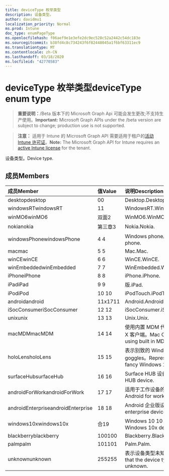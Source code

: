 ```yaml
---
title: deviceType 枚举类型
description: 设备类型。
author: davidmu1
localization_priority: Normal
ms.prod: Intune
doc_type: enumPageType
ms.openlocfilehash: f06aef9e1e3efe2dc9ec528c52a2442c54dc183e
ms.sourcegitcommit: b38fd4c8c734243f6f82448045a1f6bf63311ec9
ms.translationtype: MT
ms.contentlocale: zh-CN
ms.lasthandoff: 03/18/2020
ms.locfileid: "42770583"
---
```

# <a name="devicetype-enum-type"></a><span data-ttu-id="614f2-103">deviceType 枚举类型</span><span class="sxs-lookup"><span data-stu-id="614f2-103">deviceType enum type</span></span>

> <span data-ttu-id="614f2-104">**重要说明：**/Beta 版本下的 Microsoft Graph Api 可能会发生更改;不支持生产使用。</span><span class="sxs-lookup"><span data-stu-id="614f2-104">**Important:** Microsoft Graph APIs under the /beta version are subject to change; production use is not supported.</span></span>

> <span data-ttu-id="614f2-105">**注意：** 适用于 Intune 的 Microsoft Graph API 需要适用于租户的[活动 Intune 许可证](https://go.microsoft.com/fwlink/?linkid=839381)。</span><span class="sxs-lookup"><span data-stu-id="614f2-105">**Note:** The Microsoft Graph API for Intune requires an [active Intune license](https://go.microsoft.com/fwlink/?linkid=839381) for the tenant.</span></span>

<span data-ttu-id="614f2-106">设备类型。</span><span class="sxs-lookup"><span data-stu-id="614f2-106">Device type.</span></span>

## <a name="members"></a><span data-ttu-id="614f2-107">成员</span><span class="sxs-lookup"><span data-stu-id="614f2-107">Members</span></span>
|<span data-ttu-id="614f2-108">成员</span><span class="sxs-lookup"><span data-stu-id="614f2-108">Member</span></span>|<span data-ttu-id="614f2-109">值</span><span class="sxs-lookup"><span data-stu-id="614f2-109">Value</span></span>|<span data-ttu-id="614f2-110">说明</span><span class="sxs-lookup"><span data-stu-id="614f2-110">Description</span></span>|
|:---|:---|:---|
|<span data-ttu-id="614f2-111">desktop</span><span class="sxs-lookup"><span data-stu-id="614f2-111">desktop</span></span>|<span data-ttu-id="614f2-112">0</span><span class="sxs-lookup"><span data-stu-id="614f2-112">0</span></span>|<span data-ttu-id="614f2-113">Desktop.</span><span class="sxs-lookup"><span data-stu-id="614f2-113">Desktop.</span></span>|
|<span data-ttu-id="614f2-114">windowsRT</span><span class="sxs-lookup"><span data-stu-id="614f2-114">windowsRT</span></span>|<span data-ttu-id="614f2-115">1</span><span class="sxs-lookup"><span data-stu-id="614f2-115">1</span></span>|<span data-ttu-id="614f2-116">WindowsRT.</span><span class="sxs-lookup"><span data-stu-id="614f2-116">WindowsRT.</span></span>|
|<span data-ttu-id="614f2-117">winMO6</span><span class="sxs-lookup"><span data-stu-id="614f2-117">winMO6</span></span>|<span data-ttu-id="614f2-118">双面</span><span class="sxs-lookup"><span data-stu-id="614f2-118">2</span></span>|<span data-ttu-id="614f2-119">WinMO6.</span><span class="sxs-lookup"><span data-stu-id="614f2-119">WinMO6.</span></span>|
|<span data-ttu-id="614f2-120">nokia</span><span class="sxs-lookup"><span data-stu-id="614f2-120">nokia</span></span>|<span data-ttu-id="614f2-121">第三章</span><span class="sxs-lookup"><span data-stu-id="614f2-121">3</span></span>|<span data-ttu-id="614f2-122">Nokia.</span><span class="sxs-lookup"><span data-stu-id="614f2-122">Nokia.</span></span>|
|<span data-ttu-id="614f2-123">windowsPhone</span><span class="sxs-lookup"><span data-stu-id="614f2-123">windowsPhone</span></span>|<span data-ttu-id="614f2-124">4 </span><span class="sxs-lookup"><span data-stu-id="614f2-124">4</span></span>|<span data-ttu-id="614f2-125">Windows phone。</span><span class="sxs-lookup"><span data-stu-id="614f2-125">Windows phone.</span></span>|
|<span data-ttu-id="614f2-126">mac</span><span class="sxs-lookup"><span data-stu-id="614f2-126">mac</span></span>|<span data-ttu-id="614f2-127">5 </span><span class="sxs-lookup"><span data-stu-id="614f2-127">5</span></span>|<span data-ttu-id="614f2-128">Mac.</span><span class="sxs-lookup"><span data-stu-id="614f2-128">Mac.</span></span>|
|<span data-ttu-id="614f2-129">winCE</span><span class="sxs-lookup"><span data-stu-id="614f2-129">winCE</span></span>|<span data-ttu-id="614f2-130">6 </span><span class="sxs-lookup"><span data-stu-id="614f2-130">6</span></span>|<span data-ttu-id="614f2-131">WinCE.</span><span class="sxs-lookup"><span data-stu-id="614f2-131">WinCE.</span></span>|
|<span data-ttu-id="614f2-132">winEmbedded</span><span class="sxs-lookup"><span data-stu-id="614f2-132">winEmbedded</span></span>|<span data-ttu-id="614f2-133">7 </span><span class="sxs-lookup"><span data-stu-id="614f2-133">7</span></span>|<span data-ttu-id="614f2-134">WinEmbedded.</span><span class="sxs-lookup"><span data-stu-id="614f2-134">WinEmbedded.</span></span>|
|<span data-ttu-id="614f2-135">iPhone</span><span class="sxs-lookup"><span data-stu-id="614f2-135">iPhone</span></span>|<span data-ttu-id="614f2-136">8 </span><span class="sxs-lookup"><span data-stu-id="614f2-136">8</span></span>|<span data-ttu-id="614f2-137">iPhone.</span><span class="sxs-lookup"><span data-stu-id="614f2-137">iPhone.</span></span>|
|<span data-ttu-id="614f2-138">iPad</span><span class="sxs-lookup"><span data-stu-id="614f2-138">iPad</span></span>|<span data-ttu-id="614f2-139">9 </span><span class="sxs-lookup"><span data-stu-id="614f2-139">9</span></span>|<span data-ttu-id="614f2-140">版.</span><span class="sxs-lookup"><span data-stu-id="614f2-140">iPad.</span></span>|
|<span data-ttu-id="614f2-141">iPod</span><span class="sxs-lookup"><span data-stu-id="614f2-141">iPod</span></span>|<span data-ttu-id="614f2-142">10 </span><span class="sxs-lookup"><span data-stu-id="614f2-142">10</span></span>|<span data-ttu-id="614f2-143">iPodTouch.</span><span class="sxs-lookup"><span data-stu-id="614f2-143">iPodTouch.</span></span>|
|<span data-ttu-id="614f2-144">android</span><span class="sxs-lookup"><span data-stu-id="614f2-144">android</span></span>|<span data-ttu-id="614f2-145">11x17</span><span class="sxs-lookup"><span data-stu-id="614f2-145">11</span></span>|<span data-ttu-id="614f2-146">Android.</span><span class="sxs-lookup"><span data-stu-id="614f2-146">Android.</span></span>|
|<span data-ttu-id="614f2-147">iSocConsumer</span><span class="sxs-lookup"><span data-stu-id="614f2-147">iSocConsumer</span></span>|<span data-ttu-id="614f2-148">12 </span><span class="sxs-lookup"><span data-stu-id="614f2-148">12</span></span>|<span data-ttu-id="614f2-149">iSocConsumer.</span><span class="sxs-lookup"><span data-stu-id="614f2-149">iSocConsumer.</span></span>|
|<span data-ttu-id="614f2-150">unix</span><span class="sxs-lookup"><span data-stu-id="614f2-150">unix</span></span>|<span data-ttu-id="614f2-151">13 </span><span class="sxs-lookup"><span data-stu-id="614f2-151">13</span></span>|<span data-ttu-id="614f2-152">Unix.</span><span class="sxs-lookup"><span data-stu-id="614f2-152">Unix.</span></span>|
|<span data-ttu-id="614f2-153">macMDM</span><span class="sxs-lookup"><span data-stu-id="614f2-153">macMDM</span></span>|<span data-ttu-id="614f2-154">14 </span><span class="sxs-lookup"><span data-stu-id="614f2-154">14</span></span>|<span data-ttu-id="614f2-155">使用内置 MDM 代理的 Mac OS X 客户端。</span><span class="sxs-lookup"><span data-stu-id="614f2-155">Mac OS X client using built in MDM agent.</span></span>|
|<span data-ttu-id="614f2-156">holoLens</span><span class="sxs-lookup"><span data-stu-id="614f2-156">holoLens</span></span>|<span data-ttu-id="614f2-157">15 </span><span class="sxs-lookup"><span data-stu-id="614f2-157">15</span></span>|<span data-ttu-id="614f2-158">表示别致的 Windows 10 goggles。</span><span class="sxs-lookup"><span data-stu-id="614f2-158">Representing the fancy Windows 10 goggles.</span></span>|
|<span data-ttu-id="614f2-159">surfaceHub</span><span class="sxs-lookup"><span data-stu-id="614f2-159">surfaceHub</span></span>|<span data-ttu-id="614f2-160">16 </span><span class="sxs-lookup"><span data-stu-id="614f2-160">16</span></span>|<span data-ttu-id="614f2-161">Surface HUB 设备。</span><span class="sxs-lookup"><span data-stu-id="614f2-161">Surface HUB device.</span></span>|
|<span data-ttu-id="614f2-162">androidForWork</span><span class="sxs-lookup"><span data-stu-id="614f2-162">androidForWork</span></span>|<span data-ttu-id="614f2-163">17 </span><span class="sxs-lookup"><span data-stu-id="614f2-163">17</span></span>|<span data-ttu-id="614f2-164">适用于工作设备的 Android。</span><span class="sxs-lookup"><span data-stu-id="614f2-164">Android for work device.</span></span>|
|<span data-ttu-id="614f2-165">androidEnterprise</span><span class="sxs-lookup"><span data-stu-id="614f2-165">androidEnterprise</span></span>|<span data-ttu-id="614f2-166">18 </span><span class="sxs-lookup"><span data-stu-id="614f2-166">18</span></span>|<span data-ttu-id="614f2-167">Android 企业版设备。</span><span class="sxs-lookup"><span data-stu-id="614f2-167">Android enterprise device.</span></span>|
|<span data-ttu-id="614f2-168">windows10x</span><span class="sxs-lookup"><span data-stu-id="614f2-168">windows10x</span></span>|<span data-ttu-id="614f2-169">合</span><span class="sxs-lookup"><span data-stu-id="614f2-169">19</span></span>|<span data-ttu-id="614f2-170">Windows 10 10 设备。</span><span class="sxs-lookup"><span data-stu-id="614f2-170">Windows 10x device.</span></span>|
|<span data-ttu-id="614f2-171">blackberry</span><span class="sxs-lookup"><span data-stu-id="614f2-171">blackberry</span></span>|<span data-ttu-id="614f2-172">100</span><span class="sxs-lookup"><span data-stu-id="614f2-172">100</span></span>|<span data-ttu-id="614f2-173">Blackberry.</span><span class="sxs-lookup"><span data-stu-id="614f2-173">Blackberry.</span></span>|
|<span data-ttu-id="614f2-174">palm</span><span class="sxs-lookup"><span data-stu-id="614f2-174">palm</span></span>|<span data-ttu-id="614f2-175">101</span><span class="sxs-lookup"><span data-stu-id="614f2-175">101</span></span>|<span data-ttu-id="614f2-176">Palm.</span><span class="sxs-lookup"><span data-stu-id="614f2-176">Palm.</span></span>|
|<span data-ttu-id="614f2-177">unknown</span><span class="sxs-lookup"><span data-stu-id="614f2-177">unknown</span></span>|<span data-ttu-id="614f2-178">255</span><span class="sxs-lookup"><span data-stu-id="614f2-178">255</span></span>|<span data-ttu-id="614f2-179">表示设备类型未知。</span><span class="sxs-lookup"><span data-stu-id="614f2-179">Represents that the device type is unknown.</span></span>|



